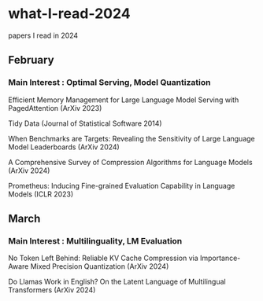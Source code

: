 # what-I-read-2024
papers I read in 2024

## February
### Main Interest : Optimal Serving, Model Quantization

Efficient Memory Management for Large Language Model Serving with PagedAttention (ArXiv 2023)

Tidy Data (Journal of Statistical Software 2014)

When Benchmarks are Targets: Revealing the Sensitivity of Large Language Model Leaderboards (ArXiv 2024)

A Comprehensive Survey of Compression Algorithms for Language Models (ArXiv 2024)

Prometheus: Inducing Fine-grained Evaluation Capability in Language Models (ICLR 2023)

## March
### Main Interest : Multilinguality, LM Evaluation

No Token Left Behind: Reliable KV Cache Compression via Importance-Aware Mixed Precision Quantization (ArXiv 2024)

Do Llamas Work in English? On the Latent Language of Multilingual Transformers (ArXiv 2024)
